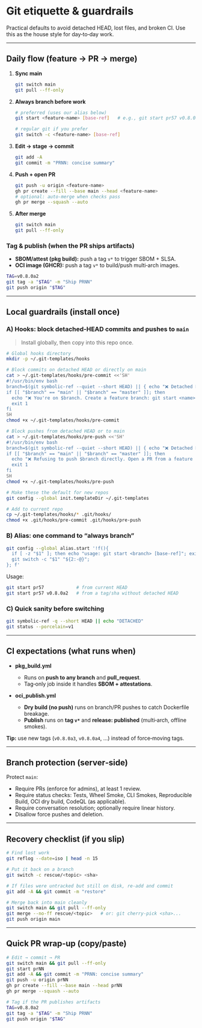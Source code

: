 

# Git etiquette & guardrails

Practical defaults to avoid detached HEAD, lost files, and broken CI. Use this as the house style for day‑to‑day work.

---

## Daily flow (feature → PR → merge)

1. **Sync main**
   ```bash
   git switch main
   git pull --ff-only
   ```
2. **Always branch before work**
   ```bash
   # preferred (uses our alias below)
   git start <feature-name> [base-ref]   # e.g., git start pr57 v0.8.0a2

   # regular git if you prefer
   git switch -c <feature-name> [base-ref]
   ```
3. **Edit → stage → commit**
   ```bash
   git add -A
   git commit -m "PRNN: concise summary"
   ```
4. **Push + open PR**
   ```bash
   git push -u origin <feature-name>
   gh pr create --fill --base main --head <feature-name>
   # optional: auto-merge when checks pass
   gh pr merge --squash --auto
   ```
5. **After merge**
   ```bash
   git switch main
   git pull --ff-only
   ```

### Tag & publish (when the PR ships artifacts)
- **SBOM/attest (pkg build):** push a tag `v*` to trigger SBOM + SLSA.
- **OCI image (GHCR):** push a tag `v*` to build/push multi‑arch images.
```bash
TAG=v0.8.0a2
git tag -a "$TAG" -m "Ship PRNN"
git push origin "$TAG"
```

---

## Local guardrails (install once)

### A) Hooks: block detached‑HEAD commits and pushes to `main`
> Install globally, then copy into this repo once.

```bash
# Global hooks directory
mkdir -p ~/.git-templates/hooks

# Block commits on detached HEAD or directly on main
cat > ~/.git-templates/hooks/pre-commit <<'SH'
#!/usr/bin/env bash
branch=$(git symbolic-ref --quiet --short HEAD) || { echo "❌ Detached HEAD. Create a branch: git start <name> [base]"; exit 1; }
if [[ "$branch" == "main" || "$branch" == "master" ]]; then
  echo "❌ You're on $branch. Create a feature branch: git start <name>"
  exit 1
fi
SH
chmod +x ~/.git-templates/hooks/pre-commit

# Block pushes from detached HEAD or to main
cat > ~/.git-templates/hooks/pre-push <<'SH'
#!/usr/bin/env bash
branch=$(git symbolic-ref --quiet --short HEAD) || { echo "❌ Detached HEAD. Create a branch: git start <name>"; exit 1; }
if [[ "$branch" == "main" || "$branch" == "master" ]]; then
  echo "❌ Refusing to push $branch directly. Open a PR from a feature branch."
  exit 1
fi
SH
chmod +x ~/.git-templates/hooks/pre-push

# Make these the default for new repos
git config --global init.templateDir ~/.git-templates

# Add to current repo
cp ~/.git-templates/hooks/* .git/hooks/
chmod +x .git/hooks/pre-commit .git/hooks/pre-push
```

### B) Alias: one command to “always branch”
```bash
git config --global alias.start '!f(){
  if [ -z "$1" ]; then echo "usage: git start <branch> [base-ref]"; exit 2; fi
  git switch -c "$1" "${2:-@}";
}; f'
```
Usage:
```bash
git start pr57            # from current HEAD
git start pr57 v0.8.0a2   # from a tag/sha without detached HEAD
```

### C) Quick sanity before switching
```bash
git symbolic-ref -q --short HEAD || echo "DETACHED"
git status --porcelain=v1
```

---

## CI expectations (what runs when)

- **pkg_build.yml**
  - Runs on **push to any branch** and **pull_request**.
  - Tag‑only job inside it handles **SBOM + attestations**.

- **oci_publish.yml**
  - **Dry build (no push)** runs on branch/PR pushes to catch Dockerfile breakage.
  - **Publish** runs on **tag `v*`** and **release: published** (multi‑arch, offline smokes).

**Tip:** use new tags (`v0.8.0a3`, `v0.8.0a4`, …) instead of force‑moving tags.

---

## Branch protection (server‑side)

Protect `main`:
- Require PRs (enforce for admins), at least 1 review.
- Require status checks: Tests, Wheel Smoke, CLI Smokes, Reproducible Build, OCI dry build, CodeQL (as applicable).
- Require conversation resolution; optionally require linear history.
- Disallow force pushes and deletion.

---

## Recovery checklist (if you slip)
```bash
# Find lost work
git reflog --date=iso | head -n 15

# Put it back on a branch
git switch -c rescue/<topic> <sha>

# If files were untracked but still on disk, re-add and commit
git add -A && git commit -m "restore"

# Merge back into main cleanly
git switch main && git pull --ff-only
git merge --no-ff rescue/<topic>   # or: git cherry-pick <sha>...
git push origin main
```

---

## Quick PR wrap‑up (copy/paste)
```bash
# Edit → commit → PR
git switch main && git pull --ff-only
git start prNN
git add -A && git commit -m "PRNN: concise summary"
git push -u origin prNN
gh pr create --fill --base main --head prNN
gh pr merge --squash --auto

# Tag if the PR publishes artifacts
TAG=v0.8.0a2
git tag -a "$TAG" -m "Ship PRNN"
git push origin "$TAG"
```

